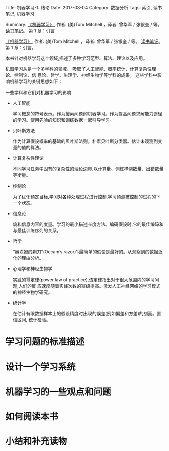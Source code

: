 Title: 机器学习-1: 绪论
Date: 2017-03-04
Category: 数据分析
Tags: 索引, 读书笔记, 机器学习

Summary:
    [《机器学习》](https://book.douban.com/subject/1102235/),  作者: (美)Tom Mitchell ，译者: 曾华军 / 张银奎 / 等。
    [读书笔记]({filename}index.md)。
    第 1 章：引言


[《机器学习》](https://book.douban.com/subject/1102235/),  作者: (美)Tom Mitchell ，译者: 曾华军 / 张银奎 / 等。
[读书笔记]({filename}index.md)。第 1 章：引言。


本书针对机器学习这个领域,描述了多种学习范型、算法、理论以及应用。

机器学习从是一个多学科的领域，
吸取了人工智能、概率统计、计算复杂性理论、控制论、信 息论、哲学、生理学、神经生物学等学科的成果。
这些学科中影响机器学习的关键思想如下：

一些学科和它们对机器学习的影响

- 人工智能

  学习概念的符号表示。作为搜索问题的机器学习。作为提高问题求解能力途径的学习。使用先验的知识和训练数据一起引导学习。

- 贝叶斯方法

  作为计算假设概率的基础的贝叶斯法则。朴素贝叶斯分类器。估计未观测到变量的值的算法。

- 计算复杂性理论

  不同学习任务中固有的复杂性的理论边界,以计算量、训练样例数量、出错数量等衡量。

- 控制论

  为了优化预定目标,学习对各种处理过程进行控制,学习预测被控制的过程的下一个状态。

- 信息论

  熵和信息内容的度量。学习的最小描述长度方法。编码假设时,它的最佳编码和与最佳训练序列的关系。

- 哲学

  “奥坎姆的剃刀”(Occam’s razor)1:最简单的假设是最好的。从观察到的数据泛化的理由分析。

- 心理学和神经生物学

  实践的幂定律(power law of practice),该定律指出对于很大范围内的学习问题,人们的反 应速度随着实践次数的幂级提高。激发人工神经网络的学习模式的神经生物学研究。

- 统计学

  在估计有限数据样本上的假设精度时出现的误差(例如偏差和方差)的刻画。置信区间, 统计检验。


# 学习问题的标准描述

# 设计一个学习系统

# 机器学习的一些观点和问题

# 如何阅读本书

# 小结和补充读物
